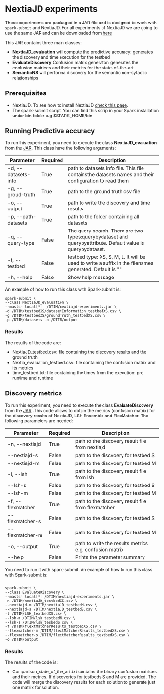 # NextiaJD experiments

These experiments are packaged in a JAR file and is designed to work with `spark-submit` and NextiaJD. For all experiments of NextiaJD we are going to use the same JAR and can be downloaded from [here]( https://mydisk.cs.upc.edu/s/WPp7ApMzeyPc7sX/download)

This JAR contains three main classes:

*  **NextiaJD_evaluation** will compute the predictive accuracy: generates the discovery and time execution for the testbed
*  **EvaluateDiscovery** Confusion matrix generator: generates the confusion matrices  and their metrics for the state-of-the-art
*  **SemanticNS** will performa discovery for the semantic non-sytactic relationships

## Prerequisites

* NextiaJD. To see how to install NextiaJD [check this page](https://github.com/dtim-upc/NextiaJD#installation). 
* The spark-submit script. You can find this scrip in your Spark installation under bin folder e.g $SPARK_HOME/bin

## Running Predictive accuracy


To run this experiment, you need to execute the class **NextiaJD_evaluation** from the [JAR]( https://mydisk.cs.upc.edu/s/WPp7ApMzeyPc7sX/download). This class have the following arguments:


| Parameter           | Required | Description                                                                                                 |
|---------------------|----------|-------------------------------------------------------------------------------------------------------------|
| -d, --datasets-info | True     | path to datasets info file. This file containsthe datasets names and their configuration to read them       |
| -g, --groud-truth   | True     | path to the ground truth csv file                                                                           |
| -o, --output        | True     | path to write the discovery and time results                                                                |
| -p, --path-datasets | True     | path to the folder containing all datasets                                                                  |
| -q, --query-type    | False    | The query search. There are two types:querybydataset and querybyattribute. Default value is querybydataset. |
| -t, --testbed       | False    | testbed type: XS, S, M, L. It will be used to write a suffix in the filenames generated. Default is ""      |
| -h, --help          | False    | Show help message                                                                                           |

An example of how to run this class with Spark-submit is:

```
spark-submit \
--class NextiaJD_evaluation \
--master local[*]  /DTIM/nextiajd-experiments.jar \
-d /DTIM/testbedXS/datasetInformation_testbedXS.csv \
-g /DTIM/testbedXS/groundTruth_testbedXS.csv \
-p /DTIM/datasets -o /DTIM/output
```


### Results

The results of the code are:

*   NextiaJD_testbed.csv: file containing the discovery results and the ground truth
*   Nextia_evaluation_testbed.csv: file containing the confusion matrix and its metrics
*   time_testbed.txt: file containing the times from the execution: pre runtime and runtime

## Discovery metrics

To run this experiment, you need to execute the class **EvaluateDiscovery** from the [JAR](https://mydisk.cs.upc.edu/s/WPp7ApMzeyPc7sX/download) .This code allows to obtain the metrics (confusion matrix) for the discovery results of NextiaJD, LSH Ensemble and FlexMatcher. The following parameters are needed:


| Parameter         | Required | Description                                             |
|-------------------|----------|---------------------------------------------------------|
| -n, --nextiajd    | True     | path to the discovery result file from nextiajd         |
| --nextiajd-s      | False    | path to the discvoery for testbed S                     |
| --nextiajd-m      | False    | path to the discvoery for testbed M                     |
| -l, --lsh         | True     | path to the discovery result file from lsh              |
| --lsh-s           | False    | path to the discvoery for testbed S                     |
| --lsh-m           | False    | path to the discvoery for testbed M                     |
| -f, --flexmatcher | True     | path to the discovery result file from flexmatcher      |
| --flexmatcher-s   | False    | path to the discvoery for testbed S                     |
| --flexmatcher-m   | False    | path to the discvoery for testbed M                     |
| -o, --output      | True     | path to write the results metrics e.g. confusion matrix |
| --help            | False    | Prints the parameter summary                            |

You need to run it with spark-submit. An example of how to run this class with Spark-submit is:

```

spark-submit \
--class EvaluateDiscovery \
--master local[*] /DTIM/nextiajd-experiments.jar \
-n /DTIM/nextiaJD_testbedXS.csv \
--nextiajd-m /DTIM/nextiaJD_testbedM.csv \
--nextiajd-s /DTIM/nextiaJD_testbedS.csv \
-l /DTIM/LSH_textbedXS.csv \
--lsh-m /DTIM/lsh_testbedM.csv \
--lsh-s /DTIM/lsh_tesbedS.csv \
-f /DTIM/flextMatcherResults_testbedXS.csv \
--flexmatcher-m /DTIM/flextMatcherResults_testbedXS.csv \
--flexmatcher-s /DTIM/flextMatcherResults_testbedXS.csv \
-o /DTIM/output
```

### Results

The results of the code is:

*   Comparison_state_of_the_art.txt contains the binary confusion matrices and their metrics. If discoveries for testbeds S and M are provided. The code will merge the discovery results for each solution to generate just one matrix for solution.


